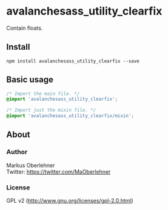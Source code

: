 # avalanchesass_utility_clearfix
Contain floats.

## Install
```
npm install avalanchesass_utility_clearfix --save
```

## Basic usage
```css
/* Import the main file. */
@import 'avalanchesass_utility_clearfix';

/* Import just the mixin file. */
@import 'avalanchesass_utility_clearfix/mixin';
```

## About
### Author
Markus Oberlehner  
Twitter: https://twitter.com/MaOberlehner

### License
GPL v2 (http://www.gnu.org/licenses/gpl-2.0.html)

